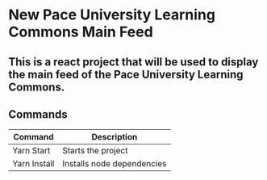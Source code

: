 # New Pace University Learning Commons Main Feed

## This is a react project that will be used to display the main feed of the Pace University Learning Commons.

## Commands

| Command | Description |
| -------- | ------- |
| Yarn Start | Starts the project |
| Yarn Install | Installs node dependencies |
